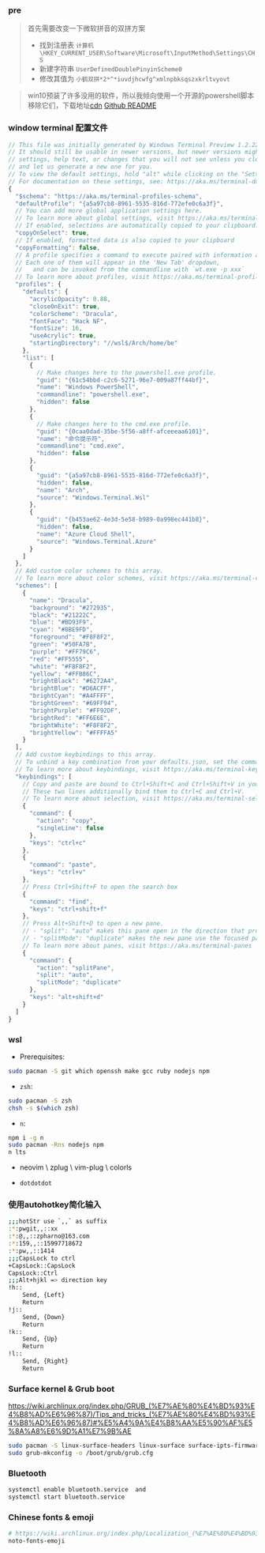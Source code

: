 ### pre
> 首先需要改变一下微软拼音的双拼方案
> - 找到注册表 `计算机\HKEY_CURRENT_USER\Software\Microsoft\InputMethod\Settings\CHS`
> - 新建字符串 `UserDefinedDoublePinyinScheme0`
> - 修改其值为 `小鹤双拼*2*^*iuvdjhcwfg^xmlnpbksqszxkrltvyovt`


> win10预装了许多没用的软件，所以我倾向使用一个开源的powershell脚本移除它们，下载地址[cdn](https://cdn.jsdelivr.com/gh/Sycnex/Windows10Debloater/Windows10SysPrepDebloater.ps1)
[Github README](https://github.com/Sycnex/Windows10Debloater)


### window terminal 配置文件

```js
// This file was initially generated by Windows Terminal Preview 1.2.2234.0
// It should still be usable in newer versions, but newer versions might have additional
// settings, help text, or changes that you will not see unless you clear this file
// and let us generate a new one for you.
// To view the default settings, hold "alt" while clicking on the "Settings" button.
// For documentation on these settings, see: https://aka.ms/terminal-documentation
{
  "$schema": "https://aka.ms/terminal-profiles-schema",
  "defaultProfile": "{a5a97cb8-8961-5535-816d-772efe0c6a3f}",
  // You can add more global application settings here.
  // To learn more about global settings, visit https://aka.ms/terminal-global-settings
  // If enabled, selections are automatically copied to your clipboard.
  "copyOnSelect": true,
  // If enabled, formatted data is also copied to your clipboard
  "copyFormatting": false,
  // A profile specifies a command to execute paired with information about how it should look and feel.
  // Each one of them will appear in the 'New Tab' dropdown,
  //   and can be invoked from the commandline with `wt.exe -p xxx`
  // To learn more about profiles, visit https://aka.ms/terminal-profile-settings
  "profiles": {
    "defaults": {
      "acrylicOpacity": 0.88,
      "closeOnExit": true,
      "colorScheme": "Dracula",
      "fontFace": "Hack NF",
      "fontSize": 16,
      "useAcrylic": true,
      "startingDirectory": "//wsl$/Arch/home/be"
    },
    "list": [
      {
        // Make changes here to the powershell.exe profile.
        "guid": "{61c54bbd-c2c6-5271-96e7-009a87ff44bf}",
        "name": "Windows PowerShell",
        "commandline": "powershell.exe",
        "hidden": false
      },
      {
        // Make changes here to the cmd.exe profile.
        "guid": "{0caa0dad-35be-5f56-a8ff-afceeeaa6101}",
        "name": "命令提示符",
        "commandline": "cmd.exe",
        "hidden": false
      },
      {
        "guid": "{a5a97cb8-8961-5535-816d-772efe0c6a3f}",
        "hidden": false,
        "name": "Arch",
        "source": "Windows.Terminal.Wsl"
      },
      {
        "guid": "{b453ae62-4e3d-5e58-b989-0a998ec441b8}",
        "hidden": false,
        "name": "Azure Cloud Shell",
        "source": "Windows.Terminal.Azure"
      }
    ]
  },
  // Add custom color schemes to this array.
  // To learn more about color schemes, visit https://aka.ms/terminal-color-schemes
  "schemes": [
    {
      "name": "Dracula",
      "background": "#272935",
      "black": "#21222C",
      "blue": "#BD93F9",
      "cyan": "#8BE9FD",
      "foreground": "#F8F8F2",
      "green": "#50FA7B",
      "purple": "#FF79C6",
      "red": "#FF5555",
      "white": "#F8F8F2",
      "yellow": "#FFB86C",
      "brightBlack": "#6272A4",
      "brightBlue": "#D6ACFF",
      "brightCyan": "#A4FFFF",
      "brightGreen": "#69FF94",
      "brightPurple": "#FF92DF",
      "brightRed": "#FF6E6E",
      "brightWhite": "#F8F8F2",
      "brightYellow": "#FFFFA5"
    }
  ],
  // Add custom keybindings to this array.
  // To unbind a key combination from your defaults.json, set the command to "unbound".
  // To learn more about keybindings, visit https://aka.ms/terminal-keybindings
  "keybindings": [
    // Copy and paste are bound to Ctrl+Shift+C and Ctrl+Shift+V in your defaults.json.
    // These two lines additionally bind them to Ctrl+C and Ctrl+V.
    // To learn more about selection, visit https://aka.ms/terminal-selection
    {
      "command": {
        "action": "copy",
        "singleLine": false
      },
      "keys": "ctrl+c"
    },
    {
      "command": "paste",
      "keys": "ctrl+v"
    },
    // Press Ctrl+Shift+F to open the search box
    {
      "command": "find",
      "keys": "ctrl+shift+f"
    },
    // Press Alt+Shift+D to open a new pane.
    // - "split": "auto" makes this pane open in the direction that provides the most surface area.
    // - "splitMode": "duplicate" makes the new pane use the focused pane's profile.
    // To learn more about panes, visit https://aka.ms/terminal-panes
    {
      "command": {
        "action": "splitPane",
        "split": "auto",
        "splitMode": "duplicate"
      },
      "keys": "alt+shift+d"
    }
  ]
}

```
### wsl 

- Prerequisites:

```bash
sudo pacman -S git which openssh make gcc ruby nodejs npm 
```

- `zsh`:

```bash
sudo pacman -S zsh 
chsh -s $(which zsh)
```

- `n`: 

```bash
npm i -g n
sudo pacman -Rns nodejs npm 
n lts
```

- neovim \ zplug \ vim-plug \ colorls

- `dotdotdot`

### 使用autohotkey简化输入
```bash
;;;hotStr use `,,` as suffix
:*:pwgit,,::xx
:*:@,,::zpharno@163.com
:*:159,,::15997718672
:*:pw,,::1414
;;;CapsLock to ctrl
+CapsLock::CapsLock
CapsLock::Ctrl
;;;Alt+hjkl => direction key
!h::
    Send, {Left}
    Return
!j::
    Send, {Down}
    Return
!k::
    Send, {Up}
    Return
!l::
    Send, {Right}
    Return
```


### Surface kernel & Grub boot

https://wiki.archlinux.org/index.php/GRUB_(%E7%AE%80%E4%BD%93%E4%B8%AD%E6%96%87)/Tips_and_tricks_(%E7%AE%80%E4%BD%93%E4%B8%AD%E6%96%87)#%E5%A4%9A%E4%B8%AA%E5%90%AF%E5%8A%A8%E6%9D%A1%E7%9B%AE

```bash
sudo pacman -S linux-surface-headers linux-surface surface-ipts-firmware iptsd
sudo grub-mkconfig -o /boot/grub/grub.cfg
```

### Bluetooth
```bash
systemctl enable bluetooth.service  and
systemctl start bluetooth.service
```

### Chinese fonts & emoji

```bash
# https://wiki.archlinux.org/index.php/Localization_(%E7%AE%80%E4%BD%93%E4%B8%AD%E6%96%87)/Simplified_Chinese_(%E7%AE%80%E4%BD%93%E4%B8%AD%E6%96%87)
noto-fonts-emoji
```
